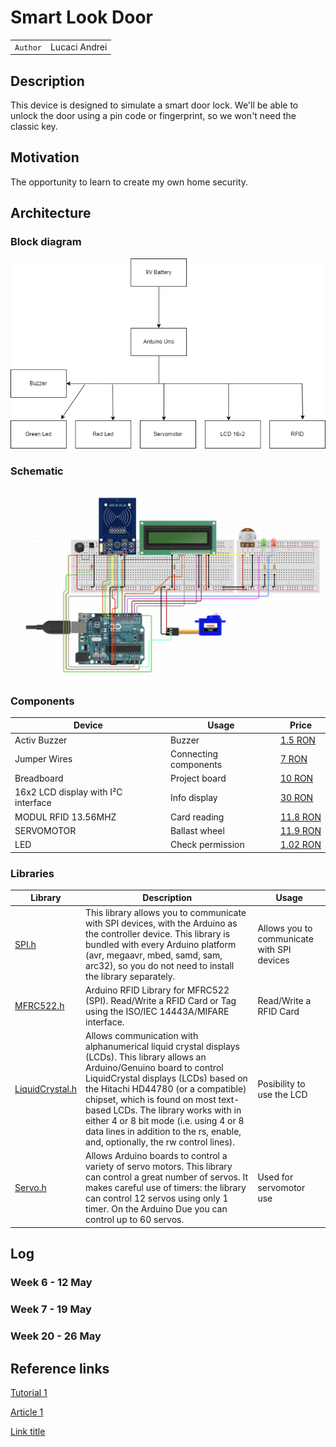# Smart Look Door

| | |
|-|-|
|`Author` | Lucaci Andrei

## Description
This device is designed to simulate a smart door lock. We'll be able to unlock the door using a pin code or fingerprint, so we won't need the classic key.
## Motivation
The opportunity to learn to create my own home security.
## Architecture

### Block diagram
<!-- Make sure the path to the picture is correct -->
![Block Diagram](.github/schematics/block.png)

### Schematic
![Schematic](.github/schematics/image.png)

### Components


<!-- This is just an example, fill in with your actual components -->

| Device | Usage | Price |
|--------|--------|-------|
| Activ Buzzer | Buzzer | [1.5 RON](https://www.optimusdigital.ro/ro/audio-buzzere/635-buzzer-activ-de-3-v.html?search_query=buzzer&results=61) |
| Jumper Wires | Connecting components | [7 RON](https://www.optimusdigital.ro/ro/fire-fire-mufate/884-set-fire-tata-tata-40p-10-cm.html?search_query=set+fire&results=110) |
| Breadboard | Project board | [10 RON](https://www.optimusdigital.ro/ro/prototipare-breadboard-uri/8-breadboard-830-points.html?search_query=breadboard&results=145) |
| 16x2 LCD display with I²C interface | Info display | [30 RON](https://store.arduino.cc/collections/displays/products/16x2-lcd-display-with-i-c-interface ) |
| MODUL RFID 13.56MHZ | Card reading | [11.8 RON](https://www.sigmanortec.ro/Kit-modul-RFID-13-56-MHz-p126025377?gad_source=1&gclid=Cj0KCQjwjLGyBhCYARIsAPqTz18LWiDwGaMFjVTZniWFx9gv3Hh_ozjOWzKwP1SwneKKpDnOLNUtl0kaApdwEALw_wcB)|
| SERVOMOTOR | Ballast wheel | [11.9 RON](https://www.sigmanortec.ro/servomotor-sg90-360-continuu?gad_source=1&gclid=Cj0KCQjwjLGyBhCYARIsAPqTz1-SNU06CsBVtA3Jff7EA74GCB5rnUIZ3BLSMQjVzX2o3lRudlJyNQAaAtq9EALw_wcB)|
| LED | Check permission | [1.02 RON](https://ardushop.ro/ro/electronica/79-led-3mm.html?gad_source=1&gclid=Cj0KCQjwjLGyBhCYARIsAPqTz19fjegVCgRzKlJO_b5aG2R7s7mcEpGa-pWjk67icC5gkQeQUxqvC5IaAj0OEALw_wcB)|

### Libraries

<!-- This is just an example, fill in the table with your actual components -->

| Library | Description | Usage |
|---------|-------------|-------|
| [SPI.h](https://www.arduino.cc/reference/en/language/functions/communication/spi/) |This library allows you to communicate with SPI devices, with the Arduino as the controller device. This library is bundled with every Arduino platform (avr, megaavr, mbed, samd, sam, arc32), so you do not need to install the library separately. | Allows you to communicate with SPI devices  |
| [MFRC522.h](https://www.arduino.cc/reference/en/libraries/mfrc522/) | Arduino RFID Library for MFRC522 (SPI). Read/Write a RFID Card or Tag using the ISO/IEC 14443A/MIFARE interface. | Read/Write a RFID Card  |
| [LiquidCrystal.h](https://www.arduino.cc/reference/en/libraries/liquidcrystal/) | Allows communication with alphanumerical liquid crystal displays (LCDs). This library allows an Arduino/Genuino board to control LiquidCrystal displays (LCDs) based on the Hitachi HD44780 (or a compatible) chipset, which is found on most text-based LCDs. The library works with in either 4 or 8 bit mode (i.e. using 4 or 8 data lines in addition to the rs, enable, and, optionally, the rw control lines). | Posibility to use the LCD  |
| [Servo.h](https://www.arduino.cc/reference/en/libraries/servo/) | Allows Arduino boards to control a variety of servo motors. This library can control a great number of servos. It makes careful use of timers: the library can control 12 servos using only 1 timer. On the Arduino Due you can control up to 60 servos. |Used for servomotor use |

## Log

<!-- write every week your progress here -->

### Week 6 - 12 May

### Week 7 - 19 May

### Week 20 - 26 May


## Reference links

<!-- Fill in with appropriate links and link titles -->

[Tutorial 1](https://www.youtube.com/watch?v=wdgULBpRoXk&t=1s&ab_channel=BenEater)

[Article 1](https://www.explainthatstuff.com/induction-motors.html)

[Link title](https://projecthub.arduino.cc/)